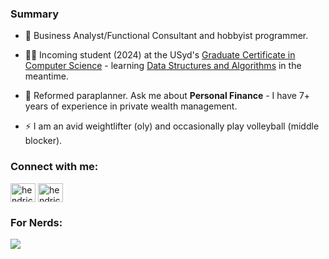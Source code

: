 <h3 align="left">Summary</h3>

- 💼 Business Analyst/Functional Consultant and hobbyist programmer.

- 🧑‍🎓 Incoming student (2024) at the USyd's [Graduate Certificate in Computer Science](https://www.sydney.edu.au/courses/courses/pc/graduate-certificate-in-computer-science.html) - learning [Data Structures and Algorithms](https://www.coursera.org/specializations/data-structures-algorithms) in the meantime.

- 💬 Reformed paraplanner. Ask me about **Personal Finance** - I have 7+ years of experience in private wealth management.

- ⚡ I am an avid weightlifter (oly) and occasionally play volleyball (middle blocker).

<h3 align="left">Connect with me:</h3>
<p align="left">
<a href="https://linkedin.com/in/hendrick-manullang" target="blank"><img align="center" src="https://raw.githubusercontent.com/rahuldkjain/github-profile-readme-generator/master/src/images/icons/Social/linked-in-alt.svg" alt="hendrick-manullang" height="30" width="40" /></a>
<a href="https://instagram.com/hendrickmanullang" target="blank"><img align="center" src="https://raw.githubusercontent.com/rahuldkjain/github-profile-readme-generator/master/src/images/icons/Social/instagram.svg" alt="hendrickmanullang" height="30" width="40" /></a>
</p>

<h3 align="left">For Nerds:</h3>
<p></p>
<a href="https://github.com/anuraghazra/github-readme-stats">
    <img align="center" src="https://github-readme-stats.vercel.app/api/top-langs/?username=hendrickmanullang&theme=dark&layout=compact">
</a>
